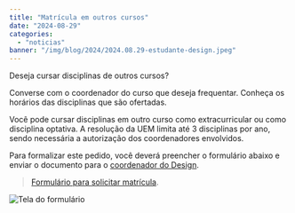 ```yaml
---
title: "Matrícula em outros cursos"
date: "2024-08-29"
categories: 
  - "noticias"
banner: "/img/blog/2024/2024.08.29-estudante-design.jpeg"
---
```


Deseja cursar disciplinas de outros cursos?

Converse com o coordenador do curso que deseja frequentar. Conheça os horários das disciplinas que são ofertadas. 

Você pode cursar disciplinas em outro curso como extracurricular ou como disciplina optativa. A resolução da UEM limita até 3 disciplinas por ano, sendo necessária a autorização dos coordenadores envolvidos. 

Para formalizar este pedido, você deverá preencher o formulário abaixo e enviar o documento para o [coordenador do Design](mailto:coord-design@uem.br).

> [Formulário para solicitar matrícula](docs/formulario-disciplinas-em-outros-cursos.docx).

![Tela do formulário](/img/blog/2024/2024-08-29_15-06-captura-tela.png)



